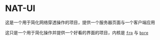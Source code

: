# NAT-UI

这是一个用于简化网络穿透操作的项目，提供一个服务器页面与一个客户端应用

这只是一个用于简化操作并提供一个好看的界面的项目，内核是 [`frp`](https://github.com/fatedier/frp) 与 [`bore`](https://github.com/ekzhang/bore)